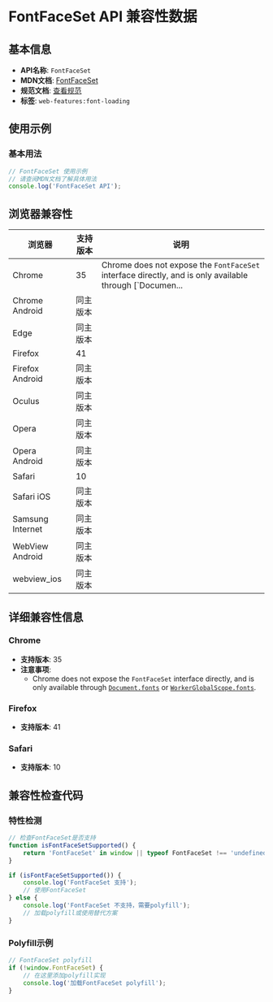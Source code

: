 # FontFaceSet API 兼容性数据

## 基本信息

- **API名称**: `FontFaceSet`
- **MDN文档**: [FontFaceSet](https://developer.mozilla.org/docs/Web/API/FontFaceSet)
- **规范文档**: [查看规范](https://drafts.csswg.org/css-font-loading/#FontFaceSet-interface)
- **标签**: `web-features:font-loading`

## 使用示例

### 基本用法

```javascript
// FontFaceSet 使用示例
// 请查阅MDN文档了解具体用法
console.log('FontFaceSet API');
```

## 浏览器兼容性

| 浏览器 | 支持版本 | 说明 |
|--------|----------|------|
| Chrome | 35 | Chrome does not expose the `FontFaceSet` interface directly, and is only available through [`Documen... |
| Chrome Android | 同主版本 |  |
| Edge | 同主版本 |  |
| Firefox | 41 |  |
| Firefox Android | 同主版本 |  |
| Oculus | 同主版本 |  |
| Opera | 同主版本 |  |
| Opera Android | 同主版本 |  |
| Safari | 10 |  |
| Safari iOS | 同主版本 |  |
| Samsung Internet | 同主版本 |  |
| WebView Android | 同主版本 |  |
| webview_ios | 同主版本 |  |

## 详细兼容性信息

### Chrome

- **支持版本**: 35
- **注意事项**:
  - Chrome does not expose the `FontFaceSet` interface directly, and is only available through [`Document.fonts`](https://developer.mozilla.org/docs/Web/API/Document/fonts) or [`WorkerGlobalScope.fonts`](https://developer.mozilla.org/docs/Web/API/WorkerGlobalScope/fonts).

### Firefox

- **支持版本**: 41

### Safari

- **支持版本**: 10

## 兼容性检查代码

### 特性检测

```javascript
// 检查FontFaceSet是否支持
function isFontFaceSetSupported() {
    return 'FontFaceSet' in window || typeof FontFaceSet !== 'undefined';
}

if (isFontFaceSetSupported()) {
    console.log('FontFaceSet 支持');
    // 使用FontFaceSet
} else {
    console.log('FontFaceSet 不支持，需要polyfill');
    // 加载polyfill或使用替代方案
}
```

### Polyfill示例

```javascript
// FontFaceSet polyfill
if (!window.FontFaceSet) {
    // 在这里添加polyfill实现
    console.log('加载FontFaceSet polyfill');
}
```

